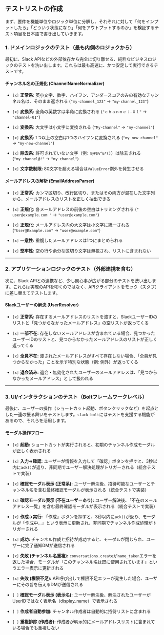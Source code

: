 
## テストリストの作成

まず、要件を機能単位やロジック単位に分解し、それぞれに対して「何をインプットしたら」「どういう状態になり」「何をアウトプットするのか」を検証するテスト項目を日本語で書き出していきます。

### 1. ドメインロジックのテスト（最も内側のロジックから）

最初に、Slack APIなどの外部依存から完全に切り離せる、純粋なビジネスロジックのテストを洗い出します。これらは最も高速に、かつ安定して実行できるテストです。

#### **チャンネル名の正規化 (ChannelNameNormalizer)**

- `[x]` **正常系:** 英小文字、数字、ハイフン、アンダースコアのみの有効なチャンネル名は、そのまま返される (`"my-channel_123"` -> `"my-channel_123"`)
    
- `[x]` **変換系:** 全角の英数字は半角に変換される (`"ｃｈａｎｎｅｌ-０１"` -> `"channel-01"`)
    
- `[x]` **変換系:** 大文字は小文字に変換される (`"My-Channel"` -> `"my-channel"`)
    
- `[x]` **変換系:** 1つ以上の空白は1つのハイフンに変換される (`"my new channel"` -> `"my-new-channel"`)
    
- `[x]` **除去系:** 許可されていない文字（例: `!@#$%^&*()`）は除去される (`"my_channel@!"` -> `"my_channel"`)
    
- `[x]` **文字数制限:** 80文字を超える場合は`ValueError`例外を発生させる
    

#### **メールアドレスの解析 (EmailAddressParser)**

- `[x]` **正常系:** カンマ区切り、改行区切り、またはその両方が混在した文字列から、メールアドレスのリストを正しく抽出できる
    
- `[x]` **正規化:** 各メールアドレスの前後の空白はトリミングされる (`" user@example.com "` -> `"user@example.com"`)
    
- `[x]` **正規化:** メールアドレス内の大文字は小文字に統一される (`"User@Example.com"` -> `"user@example.com"`)
    
- `[x]` **一意性:** 重複したメールアドレスは1つにまとめられる
    
- `[x]` **堅牢性:** 空の行や余分な区切り文字は無視され、リストに含まれない
    

---

### 2. アプリケーションロジックのテスト（外部連携を含む）

次に、Slack APIとの連携など、少し関心事が広がる部分のテストを洗い出します。これらは実際のAPIを叩くのではなく、APIクライアントをモック（スタブ）に差し替えてテストします。

#### **Slackユーザーの解決 (UserResolver)**

- `[x]` **正常系:** 存在するメールアドレスのリストを渡すと、SlackユーザーIDのリストと「見つからなかったメールアドレス」の空リストが返ってくる
    
- `[x]` **一部不在:** 存在しないメールアドレスが含まれている場合、見つかったユーザーIDのリストと、見つからなかったメールアドレスのリストが正しく返ってくる
    
- `[x]` **全員不在:** 渡されたメールアドレスがすべて存在しない場合、「全員が見つからなかった」ことを示す特別な状態（例: 例外）が返ってくる
    
- `[x]` **退会済み:** 退会・無効化されたユーザーのメールアドレスは、「見つからなかったメールアドレス」として扱われる
    

---

### 3. UI/インタラクションのテスト（Boltフレームワークレベル）

最後に、ユーザーの操作（ショートカット起動、ボタンクリックなど）を起点とした一連の振る舞いをテストします。`slack-bolt`にはテストを支援する機能があるので、それらを活用します。

#### **モーダル操作フロー**

- `[x]` **起動:** ショートカットが実行されると、初期のチャンネル作成モーダルが正しく表示される
    
- `[x]` **入力→確認:** ユーザーが情報を入力して「確認」ボタンを押すと、3秒以内に`ack()`が返り、非同期でユーザー解決処理がトリガーされる（統合テストで実装）
    
- `[x]` **確認モーダル表示 (正常系):** ユーザー解決後、招待可能なユーザーとチャンネル名を含む最終確認モーダルが表示される（統合テストで実装）
    
- `[x]` **確認モーダル表示 (不在ユーザーあり):** ユーザー解決後、「不在のメールアドレス一覧」を含む最終確認モーダルが表示される（統合テストで実装）
    
- `[x]` **作成→実行:** 「作成」ボタンを押すと、3秒以内に`ack()`が返り、モーダルが「作成中...」という表示に更新され、非同期でチャンネル作成処理がトリガーされる
    
- `[x]` **成功:** チャンネル作成と招待が成功すると、モーダルが閉じられ、ユーザーに完了通知DMが送信される
    
- `[x]` **失敗 (チャンネル名重複):** `conversations.create`が`name_taken`エラーを返した場合、モーダルが「このチャンネル名は既に使用されています」というエラー表示に更新される
    
- `[x]` **失敗 (権限不足):** API呼び出しで権限不足エラーが発生した場合、ユーザーにその旨を伝えるDMが送信される
    
- `[ ]` **確認モーダル表示 (表示名):** ユーザー解決後、解決されたユーザーがUserIDではなく表示名（display_name）で表示される
    
- `[ ]` **作成者自動参加:** チャンネル作成者は自動的に招待リストに含まれる
    
- `[ ]` **重複排除 (作成者):** 作成者が明示的にメールアドレスリストに含まれている場合でも重複しない
    

